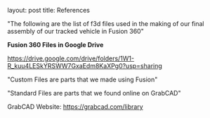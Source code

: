 layout: post
title: References 

"The following are the list of f3d files used in the making of our final assembly of our tracked vehicle in Fusion 360"

**Fusion 360 Files in Google Drive** 

https://drive.google.com/drive/folders/1W1-R_kuu4LESkYRSWW7GxaEdm8KaXPg0?usp=sharing

"Custom Files are parts that we made using Fusion"

"Standard Files are parts that we found online on GrabCAD"

GrabCAD Website:
https://grabcad.com/library